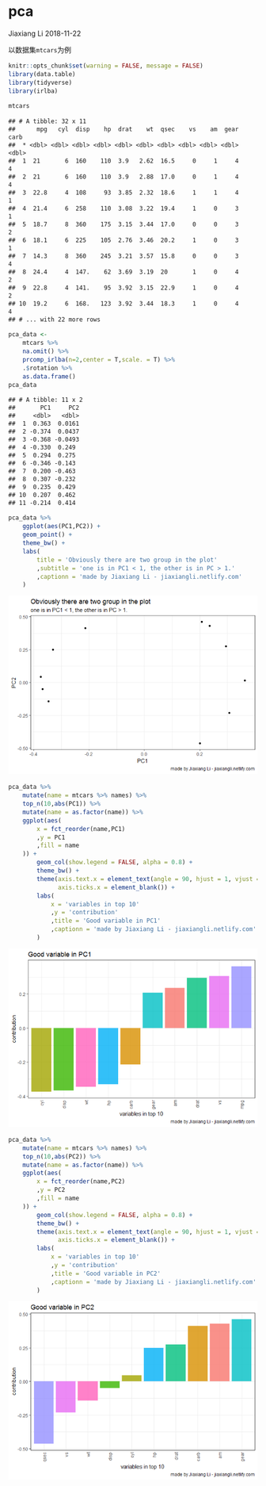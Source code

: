 pca
================
Jiaxiang Li
2018-11-22

以数据集`mtcars`为例

``` r
knitr::opts_chunk$set(warning = FALSE, message = FALSE)
library(data.table)
library(tidyverse)
library(irlba)
```

``` r
mtcars
```

    ## # A tibble: 32 x 11
    ##      mpg   cyl  disp    hp  drat    wt  qsec    vs    am  gear  carb
    ##  * <dbl> <dbl> <dbl> <dbl> <dbl> <dbl> <dbl> <dbl> <dbl> <dbl> <dbl>
    ##  1  21       6  160    110  3.9   2.62  16.5     0     1     4     4
    ##  2  21       6  160    110  3.9   2.88  17.0     0     1     4     4
    ##  3  22.8     4  108     93  3.85  2.32  18.6     1     1     4     1
    ##  4  21.4     6  258    110  3.08  3.22  19.4     1     0     3     1
    ##  5  18.7     8  360    175  3.15  3.44  17.0     0     0     3     2
    ##  6  18.1     6  225    105  2.76  3.46  20.2     1     0     3     1
    ##  7  14.3     8  360    245  3.21  3.57  15.8     0     0     3     4
    ##  8  24.4     4  147.    62  3.69  3.19  20       1     0     4     2
    ##  9  22.8     4  141.    95  3.92  3.15  22.9     1     0     4     2
    ## 10  19.2     6  168.   123  3.92  3.44  18.3     1     0     4     4
    ## # ... with 22 more rows

``` r
pca_data <- 
    mtcars %>% 
    na.omit() %>% 
    prcomp_irlba(n=2,center = T,scale. = T) %>% 
    .$rotation %>% 
    as.data.frame()
pca_data
```

    ## # A tibble: 11 x 2
    ##       PC1     PC2
    ##     <dbl>   <dbl>
    ##  1  0.363  0.0161
    ##  2 -0.374  0.0437
    ##  3 -0.368 -0.0493
    ##  4 -0.330  0.249 
    ##  5  0.294  0.275 
    ##  6 -0.346 -0.143 
    ##  7  0.200 -0.463 
    ##  8  0.307 -0.232 
    ##  9  0.235  0.429 
    ## 10  0.207  0.462 
    ## 11 -0.214  0.414

``` r
pca_data %>% 
    ggplot(aes(PC1,PC2)) +
    geom_point() +
    theme_bw() +
    labs(
        title = 'Obviously there are two group in the plot'
        ,subtitle = 'one is in PC1 < 1, the other is in PC > 1.'
        ,captionn = 'made by Jiaxiang Li - jiaxiangli.netlify.com'
    )
```

![](pca_files/figure-gfm/unnamed-chunk-1-1.png)<!-- -->

``` r
pca_data %>% 
    mutate(name = mtcars %>% names) %>% 
    top_n(10,abs(PC1)) %>% 
    mutate(name = as.factor(name)) %>% 
    ggplot(aes(
        x = fct_reorder(name,PC1)
        ,y = PC1
        ,fill = name
    )) +
        geom_col(show.legend = FALSE, alpha = 0.8) +
        theme_bw() +
        theme(axis.text.x = element_text(angle = 90, hjust = 1, vjust = 0.5), 
              axis.ticks.x = element_blank()) +
        labs(
            x = 'variables in top 10'
            ,y = 'contribution'
            ,title = 'Good variable in PC1'
            ,captionn = 'made by Jiaxiang Li - jiaxiangli.netlify.com'
        )
```

![](pca_files/figure-gfm/unnamed-chunk-1-2.png)<!-- -->

``` r
pca_data %>% 
    mutate(name = mtcars %>% names) %>% 
    top_n(10,abs(PC2)) %>% 
    mutate(name = as.factor(name)) %>% 
    ggplot(aes(
        x = fct_reorder(name,PC2)
        ,y = PC2
        ,fill = name
    )) +
        geom_col(show.legend = FALSE, alpha = 0.8) +
        theme_bw() +
        theme(axis.text.x = element_text(angle = 90, hjust = 1, vjust = 0.5), 
              axis.ticks.x = element_blank()) +
        labs(
            x = 'variables in top 10'
            ,y = 'contribution'
            ,title = 'Good variable in PC2'
            ,captionn = 'made by Jiaxiang Li - jiaxiangli.netlify.com'
        )
```

![](pca_files/figure-gfm/unnamed-chunk-1-3.png)<!-- -->
